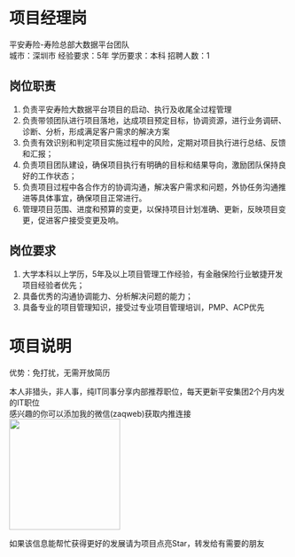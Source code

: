 # 项目经理岗
平安寿险-寿险总部大数据平台团队  
城市：深圳市 经验要求：5年 学历要求：本科  招聘人数：1

## 岗位职责
1.	负责平安寿险大数据平台项目的启动、执行及收尾全过程管理
   2.	负责带领团队进行项目落地，达成项目预定目标，协调资源，进行业务调研、诊断、分析，形成满足客户需求的解决方案
   3.	负责有效识别和判定项目实施过程中的风险，定期对项目执行进行总结、反馈和汇报；
   4.	负责项目团队建设，确保项目执行有明确的目标和结果导向，激励团队保持良好的工作状态；
   5.	负责项目过程中各合作方的协调沟通，解决客户需求和问题，外协任务沟通推进等具体事宜，确保项目正常进行。
   6.	管理项目范围、进度和预算的变更，以保持项目计划准确、更新，反映项目变更，促进客户接受变更及响。

## 岗位要求
1.	大学本科以上学历，5年及以上项目管理工作经验，有金融保险行业敏捷开发项目经验者优先；
   2.	具备优秀的沟通协调能力、分析解决问题的能力；
   3.	具备专业的项目管理知识，接受过专业项目管理培训，PMP、ACP优先

# 项目说明

优势：免打扰，无需开放简历

本人非猎头，非人事，纯IT同事分享内部推荐职位，每天更新平安集团2个月内发的IT职位  
感兴趣的你可以添加我的微信(zaqweb)获取内推连接  
<img src="https://github.com/zaqweb/PA-IT-JOBS/blob/master/WechatICode.jpeg"  height="200" width="200">

如果该信息能帮忙获得更好的发展请为项目点亮Star，转发给有需要的朋友




